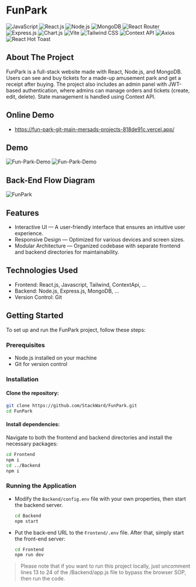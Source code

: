 # FunPark

![JavaScript](https://img.shields.io/badge/javascript-%23323330.svg?style=for-the-badge&logo=javascript&logoColor=%23F7DF1E)
![React.js](https://img.shields.io/badge/react.js-%2320232a.svg?style=for-the-badge&logo=react&logoColor=%2361DAFB)
![Node.js](https://img.shields.io/badge/node.js-339933.svg?style=for-the-badge&logo=nodedotjs&logoColor=white)
![MongoDB](https://img.shields.io/badge/mongodb-%23FFFFFF.svg?style=for-the-badge&logo=mongodb&logoColor=%2347A248)
![React Router](https://img.shields.io/badge/react--router--dom-%23CA4245.svg?style=for-the-badge&logo=reactrouter&logoColor=white)
![Express.js](https://img.shields.io/badge/express.js-%23339933.svg?style=for-the-badge&logo=express&logoColor=white)
![Chart.js](https://img.shields.io/badge/chart.js-%23FFEB3B.svg?style=for-the-badge&logo=chartdotjs&logoColor=%23212121)
![Vite](https://img.shields.io/badge/vite-%236F46D8.svg?style=for-the-badge&logo=vite&logoColor=white)
![Tailwind CSS](https://img.shields.io/badge/tailwindcss-%230099FF.svg?style=for-the-badge&logo=tailwindcss&logoColor=white)
![Context API](https://img.shields.io/badge/context--api-%237159c1.svg?style=for-the-badge&logo=react&logoColor=white)
![Axios](https://img.shields.io/badge/axios-%230077B5.svg?style=for-the-badge&logo=axios&logoColor=white)
![React Hot Toast](https://img.shields.io/badge/react--hot--toast-%23CA4245.svg?style=for-the-badge&logo=react&logoColor=white)

## About The Project
FunPark is a full-stack website made with React, Node.js, and MongoDB. Users can see and buy tickets for a made-up amusement park and get a receipt after buying. The project also includes an admin panel with JWT-based authentication, where admins can manage orders and tickets (create, edit, delete). State management is handled using Context API.

## Online Demo
- https://fun-park-git-main-mersads-projects-818de91c.vercel.app/
  
## Demo
![Fun-Park-Demo](https://github.com/StackWard/FunPark/blob/main/Frontend/public/images/Client-Side-Demo.jpg?raw=true)
![Fun-Park-Demo](https://github.com/StackWard/FunPark/blob/main/Frontend/public/images/Admin-Panel-Demo.jpg?raw=true)

## Back-End Flow Diagram
![FunPark](https://github.com/user-attachments/assets/60341a43-ad4c-4b57-a04f-cc5af0913de4)

## Features

- Interactive UI — A user-friendly interface that ensures an intuitive user experience.
- Responsive Design — Optimized for various devices and screen sizes.
- Modular Architecture — Organized codebase with separate frontend and backend directories for maintainability.

## Technologies Used

- Frontend: React.js, Javascript, Tailwind, ContextApi, ...
- Backend: Node.js, Express.js, MongoDB, ...
- Version Control: Git

## Getting Started

To set up and run the FunPark project, follow these steps:

### Prerequisites

- Node.js installed on your machine
- Git for version control

### Installation

#### Clone the repository:
```bash
git clone https://github.com/StackWard/FunPark.git
cd FunPark
```
#### Install dependencies:
Navigate to both the frontend and backend directories and install the necessary packages:
```bash
cd Frontend
npm i
cd ../Backend
npm i
```

### Running the Application
- Modify the `Backend/config.env` file with your own properties, then start the backend server.
  ```bash
  cd Backend
  npm start
  ```
- Put the back-end URL to the `Frontend/.env` file. After that, simply start the front-end server:
  ```bash
  cd Frontend
  npm run dev
  ```
> Please note that if you want to run this project locally, just uncomment lines 13 to 24 of the /Backend/app.js file to bypass the browser SOP, then run the code.

